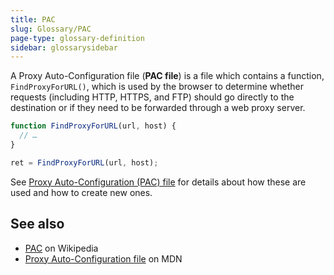 ```yaml
---
title: PAC
slug: Glossary/PAC
page-type: glossary-definition
sidebar: glossarysidebar
---
```


A Proxy Auto-Configuration file (**PAC file**) is a file which contains a function, `FindProxyForURL()`, which is used by the browser to determine whether requests (including HTTP, HTTPS, and FTP) should go directly to the destination or if they need to be forwarded through a web proxy server.

```js
function FindProxyForURL(url, host) {
  // …
}

ret = FindProxyForURL(url, host);
```

See [Proxy Auto-Configuration (PAC) file](/en-US/docs/Web/HTTP/Guides/Proxy_servers_and_tunneling/Proxy_Auto-Configuration_PAC_file) for details about how these are used and how to create new ones.

## See also

- [PAC](https://en.wikipedia.org/wiki/Proxy_auto-config) on Wikipedia
- [Proxy Auto-Configuration file](/en-US/docs/Web/HTTP/Guides/Proxy_servers_and_tunneling/Proxy_Auto-Configuration_PAC_file) on MDN
